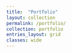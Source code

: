 ```yaml
---
title:  "Portfolio"
layout: collection
permalink: /portfolio/
collection: portfolio
entries_layout: grid
classes: wide
---
```

<!-- 
{% for post in site.portfolio %}
    {% include archive-single.html %}
{% endfor %} -->